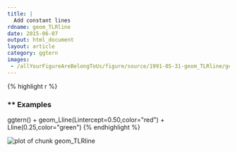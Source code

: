 ```yaml
---
title: |
  Add constant lines
rdname: geom_TLRline
date: 2015-06-07
output: html_document
layout: article
category: ggtern
images:
 - /allYourFigureAreBelongToUs/figure/source/1991-05-31-geom_TLRline/geom_TLRline-1.png
---
```





{% highlight r %}
### ** Examples

ggtern()  +
 geom_Lline(Lintercept=0.50,color="red") +
 Lline(0.25,color="green")
{% endhighlight %}

![plot of chunk geom_TLRline](/allYourFigureAreBelongToUs/figure/source/1991-05-31-geom_TLRline/geom_TLRline-1.png) 